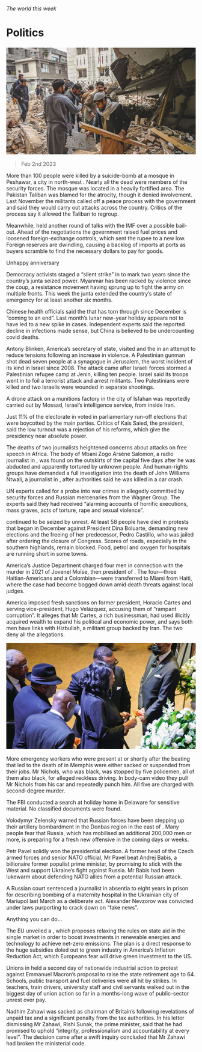 ###### The world this week

# Politics 

#####  

![image](images/20230204_WWP002.jpg) 

> Feb 2nd 2023 

More than 100 people were killed by a suicide-bomb at a mosque in Peshawar, a city in north-west . Nearly all the dead were members of the security forces. The mosque was located in a heavily fortified area. The Pakistan Taliban was blamed for the atrocity, though it denied involvement. Last November the militants called off a peace process with the government and said they would carry out attacks across the country. Critics of the process say it allowed the Taliban to regroup. 

Meanwhile,  held another round of talks with the IMF over a possible bail-out. Ahead of the negotiations the government raised fuel prices and loosened foreign-exchange controls, which sent the rupee to a new low. Foreign reserves are dwindling, causing a backlog of imports at ports as buyers scramble to find the necessary dollars to pay for goods. 

Unhappy anniversary

Democracy activists staged a “silent strike” in  to mark two years since the country’s junta seized power. Myanmar has been racked by violence since the coup, a resistance movement having sprung up to fight the army on multiple fronts. This week the junta extended the country’s state of emergency for at least another six months. 

Chinese health officials said the  that has torn through  since December is “coming to an end”. Last month’s lunar new-year holiday appears not to have led to a new spike in cases. Independent experts said the reported decline in infections made sense, but China is believed to be undercounting covid deaths.

Antony Blinken, America’s secretary of state, visited  and the  in an attempt to reduce tensions following an increase in violence. A Palestinian gunman shot dead seven people at a synagogue in Jerusalem, the worst incident of its kind in Israel since 2008. The attack came after Israeli forces stormed a Palestinian refugee camp at Jenin, killing ten people. Israel said its troops went in to foil a terrorist attack and arrest militants. Two Palestinians were killed and two Israelis were wounded in separate shootings. 

A drone attack on a munitions factory in the  city of Isfahan was reportedly carried out by Mossad, Israel’s intelligence service, from inside Iran. 

Just 11% of the electorate in  voted in parliamentary run-off elections that were boycotted by the main parties. Critics of Kais Saied, the president, said the low turnout was a rejection of his reforms, which give the presidency near absolute power. 

The deaths of two journalists heightened concerns about attacks on free speech in Africa. The body of Mbani Zogo Arsène Salomon, a radio journalist in , was found on the outskirts of the capital five days after he was abducted and apparently tortured by unknown people. And human-rights groups have demanded a full investigation into the death of John Williams Ntwali, a journalist in , after authorities said he was killed in a car crash.

UN experts called for a probe into war crimes in  allegedly committed by security forces and Russian mercenaries from the Wagner Group. The experts said they had received “alarming accounts of horrific executions, mass graves, acts of torture, rape and sexual violence”.

 continued to be seized by unrest. At least 58 people have died in protests that began in December against President Dina Boluarte, demanding new elections and the freeing of her predecessor, Pedro Castillo, who was jailed after ordering the closure of Congress. Scores of roads, especially in the southern highlands, remain blocked. Food, petrol and oxygen for hospitals are running short in some towns. 

America’s Justice Department charged four men in connection with the murder in 2021 of Jovenel Moïse, then president of . The four—three Haitian-Americans and a Colombian—were transferred to Miami from Haiti, where the case had become bogged down amid death threats against local judges.

America imposed fresh sanctions on  former president, Horacio Cartes and serving vice-president, Hugo Velázquez, accusing them of “rampant corruption”. It alleges that Mr Cartes, a rich businessman, had used illicitly acquired wealth to expand his political and economic power, and says both men have links with Hizbullah, a militant group backed by Iran. The two deny all the allegations.

![image](images/20230204_WWP003.jpg) 


More emergency workers who were present at or shortly after the beating that led to the death of  in Memphis were either sacked or suspended from their jobs. Mr Nichols, who was black, was stopped by five policemen, all of them also black, for alleged reckless driving. In body-cam video they pull Mr Nichols from his car and repeatedly punch him. All five are charged with second-degree murder. 

The FBI conducted a search at  holiday home in Delaware for sensitive material. No classified documents were found.

Volodymyr Zelensky warned that Russian forces have been stepping up their artillery bombardment in the Donbas region in the east of . Many people fear that Russia, which has mobilised an additional 200,000 men or more, is preparing for a fresh new offensive in the coming days or weeks.

Petr Pavel solidly won the  presidential election. A former head of the Czech armed forces and senior NATO official, Mr Pavel beat Andrej Babis, a billionaire former populist prime minister, by promising to stick with the West and support Ukraine’s fight against Russia. Mr Babis had been lukewarm about defending NATO allies from a potential Russian attack. 

A Russian court sentenced a journalist in absentia to eight years in prison for describing  bombing of a maternity hospital in the Ukrainian city of Mariupol last March as a deliberate act. Alexander Nevzorov was convicted under laws purporting to crack down on “fake news”. 

Anything you can do…

The EU unveiled a , which proposes relaxing the rules on state aid in the single market in order to boost investments in renewable energies and technology to achieve net-zero emissions. The plan is a direct response to the huge subsidies doled out to green industry in America’s Inflation Reduction Act, which Europeans fear will drive green investment to the US. 

Unions in  held a second day of nationwide industrial action to protest against Emmanuel Macron’s proposal to raise the state retirement age to 64. Schools, public transport and fuel deliveries were all hit by strikes. In  teachers, train drivers, university staff and civil servants walked out in the biggest day of union action so far in a months-long wave of public-sector unrest over pay. 

Nadhim Zahawi was sacked as chairman of Britain’s  following revelations of unpaid tax and a significant penalty from the tax authorities. In his letter dismissing Mr Zahawi, Rishi Sunak, the prime minister, said that he had promised to uphold “integrity, professionalism and accountability at every level”. The decision came after a swift inquiry concluded that Mr Zahawi had broken the ministerial code.

